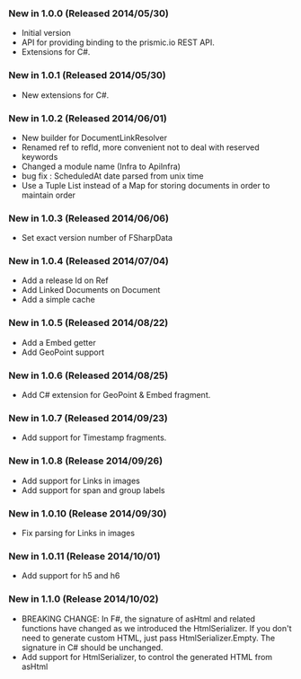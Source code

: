 ### New in 1.0.0 (Released 2014/05/30)
* Initial version
* API for providing binding to the prismic.io REST API.
* Extensions for C#.

### New in 1.0.1 (Released 2014/05/30)
* New extensions for C#.

### New in 1.0.2 (Released 2014/06/01)
* New builder for DocumentLinkResolver
* Renamed ref to refId, more convenient not to deal with reserved keywords
* Changed a module name (Infra to ApiInfra)
* bug fix : ScheduledAt date parsed from unix time
* Use a Tuple List instead of a Map for storing documents in order to maintain order

### New in 1.0.3 (Released 2014/06/06)
* Set exact version number of FSharpData

### New in 1.0.4 (Released 2014/07/04)
* Add a release Id on Ref
* Add Linked Documents on Document
* Add a simple cache

### New in 1.0.5 (Released 2014/08/22)
* Add a Embed getter
* Add GeoPoint support

### New in 1.0.6 (Released 2014/08/25)
* Add C# extension for GeoPoint & Embed fragment.

### New in 1.0.7 (Released 2014/09/23)
* Add support for Timestamp fragments.

### New in 1.0.8 (Release 2014/09/26)
* Add support for Links in images
* Add support for span and group labels

### New in 1.0.10 (Release 2014/09/30)
* Fix parsing for Links in images

### New in 1.0.11 (Release 2014/10/01)
* Add support for h5 and h6

### New in 1.1.0 (Release 2014/10/02)
* BREAKING CHANGE: In F#, the signature of asHtml and related functions have changed as we introduced the HtmlSerializer. If you don't need to generate custom HTML, just pass HtmlSerializer.Empty. The signature in C# should be unchanged.
* Add support for HtmlSerializer, to control the generated HTML from asHtml
 
